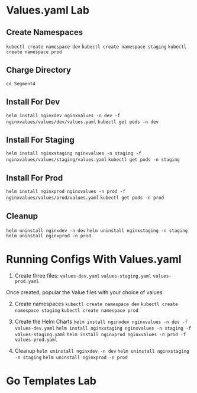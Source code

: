 
# Values.yaml Lab

## Create Namespaces
`kubectl create namespace dev`
`kubectl create namespace staging`
`kubectl create namespace prod`

## Charge Directory
`cd Segment4`

## Install For Dev
`helm install nginxdev nginxvalues -n dev -f nginxvalues/values/dev/values.yaml`
`kubectl get pods -n dev`

## Install For Staging
`helm install nginxstaging nginxvalues -n staging -f nginxvalues/values/staging/values.yaml`
`kubectl get pods -n staging`

## Install For Prod
`helm install nginxprod nginxvalues -n prod -f nginxvalues/values/prod/values.yaml`
`kubectl get pods -n prod`

## Cleanup
`helm uninstall nginxdev -n dev`
`helm uninstall nginxstaging -n staging`
`helm uninstall nginxprod -n prod`

# Running Configs With Values.yaml

1. Create three files:
`values-dev.yaml`
`values-staging.yaml`
`values-prod.yaml`

Once created, popular the Value files with your choice of values

2. Create namespaces
`kubectl create namespace dev`
`kubectl create namespace staging`
`kubectl create namespace prod`

3. Create the Helm Charts
`helm install nginxdev nginxvalues -n dev -f values-dev.yaml`
`helm install nginxstaging nginxvalues -n staging -f values-staging.yaml`
`helm install nginxprod nginxvalues -n prod -f values-prod.yaml`

4. Cleanup
`helm uninstall nginxdev -n dev`
`helm uninstall nginxstaging -n staging`
`helm uninstall nginxprod -n prod`

# Go Templates Lab